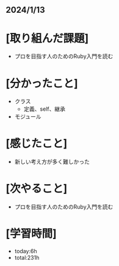 ## 2024/1/13

# [取り組んだ課題]
- プロを目指す人のためのRuby入門を読む
# [分かったこと]
- クラス
  - 定義、self、継承
- モジュール
# [感じたこと]  
- 新しい考え方が多く難しかった
# [次やること]
- プロを目指す人のためのRuby入門を読む
# [学習時間]
- today:6h  
- total:231h
